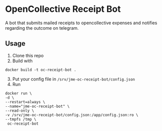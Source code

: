 # OpenCollective Receipt Bot

A bot that submits mailed receipts to opencollective expenses and notifies regarding the outcome on telegram.

## Usage
1. Clone this repo
2. Build with
```console
docker build -t oc-receipt-bot .
```
3. Put your config file in `/srv/jme-oc-receipt-bot/config.json`
4. Run
```console
docker run \
-d \
--restart=always \
--name="jme-oc-receipt-bot" \
--read-only \
-v /srv/jme-oc-receipt-bot/config.json:/app/config.json:ro \
--tmpfs /tmp \
 oc-receipt-bot
```

